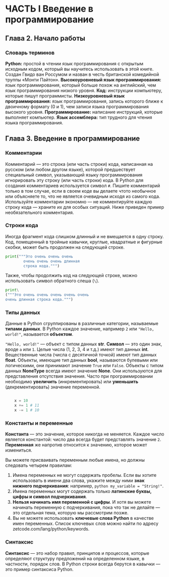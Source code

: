 # ЧАСТЬ I Введение в программирование

## Глава 2. Начало работы

### Словарь терминов

**Python:** простой в чтении язык программирования с открытым исходным кодом, который вы научитесь использовать в этой книге. Создан Гвидо ван Россумом и назван в честь британской комедийной труппы «Монти Пайтон».
**Высокоуровневый язык программирования:** язык программирования, который больше похож на английский, чем язык программирования низкого уровня.
**Код:** инструкции компьютеру, которые пишут программисты.
**Низкоуровневый язык программирования:** язык программирования, запись которого ближе к двоичному формату (0 и 1), чем записи языка программирования высокого уровня.
**Программирование:** написание инструкций, которые выполняет компьютер.
**Язык ассемблера:** тип трудного для чтения языка программирования.

## Глава 3. Введение в программирование

### Комментарии

Комментарий — это строка (или часть строки) кода, написанная на русском (или любом другом языке), которой предшествует специальный символ, указывающий языку программирования игнорировать эту строку (или часть строки) кода. В Python для создания комментариев используется символ ```#```. Пишите комментарий только в том случае, если в своем коде вы делаете чтото необычное или объясняете то, что не является очевидным исходя из самого кода. Используйте комментарии экономно — не комментируйте каждую строку кода — храните их для особых ситуаций. Ниже приведен пример необязательного комментария.

### Строки кода

Иногда фрагмент кода слишком длинный и не вмещается в одну строку. Код, помещенный в тройные кавычки, круглые, квадратные и фигурные скобки, может быть продолжен на следующей строке.

```python
print("""Это очень очень очень
        очень очень очень длинная
        строка кода.""")
```

Также, чтобы продолжить код на следующей строке, можно использовать символ обратного слеша (```\```).

```python
print\
("""Это очень очень очень очень очень
очень длинная строка кода.""")
```

### Типы данных

Данные в Python сгруппированы в различные категории, называемые **типами данных**. В Python каждое значение, например ```2``` или ```"Hello, world!"```, называется **объектом**.

```"Hello, world!"``` — объект с типом данных **str**. **Символ** — это один знак, вроде ```a``` или ```1```.
Целые числа (1, 2, 3, 4 и т.д.) имеют тип данных **int**.
Вещественные числа (числа с десятичной точкой) имеют тип данных **float**.
Объекты, имеющие тип данных **bool**, называются булевыми или логическими, они принимают значение ```True``` или ```False```.
Объекты с типом данных **NoneType** всегда имеют значение **None**. Они используются для представления отсутствия значения.
Часто при программировании необходимо **увеличить** (инкрементировать) или **уменьшить** (декрементировать) значение переменной.

```python

    x = 10
    x += 1 # 11
    x -= 1 # 10

```

### Константы и переменные

**Константа** — это значение, которое никогда не меняется. Каждое число является константой: число два всегда будет представлять значение ```2```. **Переменная** же напротив относится к значению, которое может измениться.

Вы можете присваивать переменным любые имена, но должны следовать четырем правилам:
1. Имена переменных не могут содержать пробелы. Если вы хотите использовать в имени два слова, укажите между ними **знак нижнего подчеркивания**: например, ```python my_variable = "String!"```.
2. Имена переменных могут содержать только **латинские буквы, цифры и символ подчеркивания**.
3. **Нельзя начинать имя переменной с цифры**. И хотя вы можете начинать переменную с подчеркивания, пока что так не делайте — это отдельная тема, которую мы рассмотрим позже.
4. Вы не можете использовать **ключевые слова Python** в качестве имен переменных. Список ключевых слов можно найти по адресу zetcode.com/lang/python/keywords.

### Синтаксис

**Синтаксис** — это набор правил, принципов и процессов, которые определяют структуру предложений на определенном языке, в частности, порядок слов. В Python строки всегда берутся в кавычки — это пример синтаксиса Python.